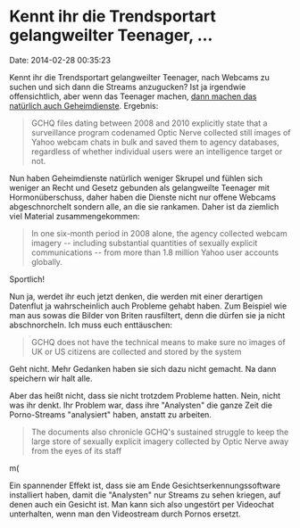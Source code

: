 Kennt ihr die Trendsportart gelangweilter Teenager, \...
========================================================

Date: 2014-02-28 00:35:23

Kennt ihr die Trendsportart gelangweilter Teenager, nach Webcams zu
suchen und sich dann die Streams anzugucken? Ist ja irgendwie
offensichtlich, aber wenn das Teenager machen, [dann machen das
natürlich auch
Geheimdienste](http://www.theguardian.com/world/2014/feb/27/gchq-nsa-webcam-images-internet-yahoo).
Ergebnis:

> GCHQ files dating between 2008 and 2010 explicitly state that a
> surveillance program codenamed Optic Nerve collected still images of
> Yahoo webcam chats in bulk and saved them to agency databases,
> regardless of whether individual users were an intelligence target or
> not.

Nun haben Geheimdienste natürlich weniger Skrupel und fühlen sich
weniger an Recht und Gesetz gebunden als gelangweilte Teenager mit
Hormonüberschuss, daher haben die Dienste nicht nur offene Webcams
abgeschnorchelt sondern alle, an die sie rankamen. Daher ist da ziemlich
viel Material zusammengekommen:

> In one six-month period in 2008 alone, the agency collected webcam
> imagery -- including substantial quantities of sexually explicit
> communications -- from more than 1.8 million Yahoo user accounts
> globally.

Sportlich!

Nun ja, werdet ihr euch jetzt denken, die werden mit einer derartigen
Datenflut ja wahrscheinlich auch Probleme gehabt haben. Zum Beispiel wie
man aus sowas die Bilder von Briten rausfiltert, denn die dürfen sie ja
nicht abschnorcheln. Ich muss euch enttäuschen:

> GCHQ does not have the technical means to make sure no images of UK or
> US citizens are collected and stored by the system

Geht nicht. Mehr Gedanken haben sie sich dazu nicht gemacht. Na dann
speichern wir halt alle.

Aber das heißt nicht, dass sie nicht trotzdem Probleme hatten. Nein,
nicht was ihr denkt. Ihr Problem war, dass ihre \"Analysten\" die ganze
Zeit die Porno-Streams \"analysiert\" haben, anstatt zu arbeiten.

> The documents also chronicle GCHQ\'s sustained struggle to keep the
> large store of sexually explicit imagery collected by Optic Nerve away
> from the eyes of its staff

m(

Ein spannender Effekt ist, dass sie am Ende Gesichtserkennungssoftware
installiert haben, damit die \"Analysten\" nur Streams zu sehen kriegen,
auf denen auch ein Gesicht ist. Man kann sich also ungestört per
Videochat unterhalten, wenn man den Videostream durch Pornos ersetzt.
